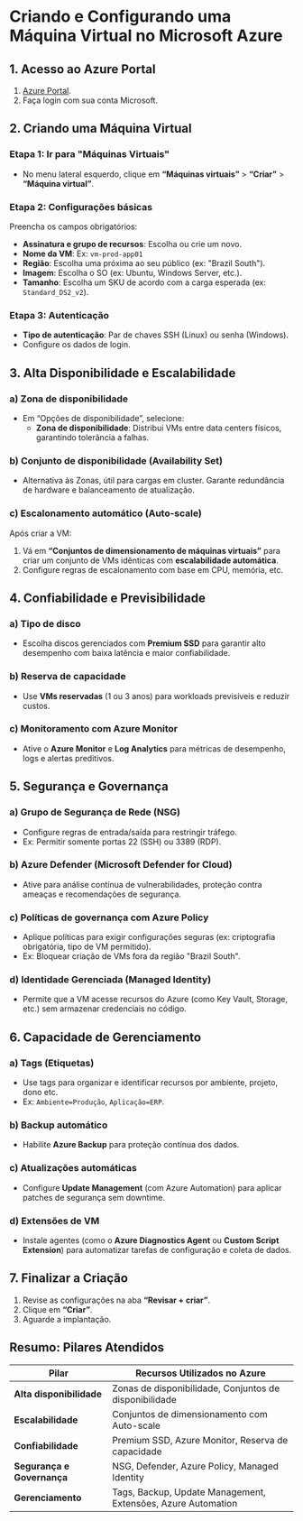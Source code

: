 # Criando e Configurando uma Máquina Virtual no Microsoft Azure

## 1. Acesso ao Azure Portal

1. [Azure Portal](https://portal.azure.com/).
2. Faça login com sua conta Microsoft.

## 2. Criando uma Máquina Virtual

### Etapa 1: Ir para "Máquinas Virtuais"

- No menu lateral esquerdo, clique em **“Máquinas virtuais”** > **“Criar”** > **“Máquina virtual”**.

### Etapa 2: Configurações básicas

Preencha os campos obrigatórios:

- **Assinatura e grupo de recursos**: Escolha ou crie um novo.
- **Nome da VM**: Ex: `vm-prod-app01`
- **Região**: Escolha uma próxima ao seu público (ex: "Brazil South").
- **Imagem**: Escolha o SO (ex: Ubuntu, Windows Server, etc.).
- **Tamanho**: Escolha um SKU de acordo com a carga esperada (ex: `Standard_DS2_v2`).

### Etapa 3: Autenticação

- **Tipo de autenticação**: Par de chaves SSH (Linux) ou senha (Windows).
- Configure os dados de login.

## 3. Alta Disponibilidade e Escalabilidade

### a) Zona de disponibilidade

- Em “Opções de disponibilidade”, selecione:
  - **Zona de disponibilidade**: Distribui VMs entre data centers físicos, garantindo tolerância a falhas.

### b) Conjunto de disponibilidade (Availability Set)

- Alternativa às Zonas, útil para cargas em cluster. Garante redundância de hardware e balanceamento de atualização.

### c) Escalonamento automático (Auto-scale)

Após criar a VM:

1. Vá em **“Conjuntos de dimensionamento de máquinas virtuais”** para criar um conjunto de VMs idênticas com **escalabilidade automática**.
2. Configure regras de escalonamento com base em CPU, memória, etc.

## 4. Confiabilidade e Previsibilidade

### a) Tipo de disco

- Escolha discos gerenciados com **Premium SSD** para garantir alto desempenho com baixa latência e maior confiabilidade.

### b) Reserva de capacidade

- Use **VMs reservadas** (1 ou 3 anos) para workloads previsíveis e reduzir custos.

### c) Monitoramento com Azure Monitor

- Ative o **Azure Monitor** e **Log Analytics** para métricas de desempenho, logs e alertas preditivos.

## 5. Segurança e Governança

### a) Grupo de Segurança de Rede (NSG)

- Configure regras de entrada/saída para restringir tráfego.
- Ex: Permitir somente portas 22 (SSH) ou 3389 (RDP).

### b) Azure Defender (Microsoft Defender for Cloud)

- Ative para análise contínua de vulnerabilidades, proteção contra ameaças e recomendações de segurança.

### c) Políticas de governança com Azure Policy

- Aplique políticas para exigir configurações seguras (ex: criptografia obrigatória, tipo de VM permitido).
- Ex: Bloquear criação de VMs fora da região "Brazil South".

### d) Identidade Gerenciada (Managed Identity)

- Permite que a VM acesse recursos do Azure (como Key Vault, Storage, etc.) sem armazenar credenciais no código.

## 6. Capacidade de Gerenciamento

### a) Tags (Etiquetas)

- Use tags para organizar e identificar recursos por ambiente, projeto, dono etc.
- Ex: `Ambiente=Produção`, `Aplicação=ERP`.

### b) Backup automático

- Habilite **Azure Backup** para proteção contínua dos dados.

### c) Atualizações automáticas

- Configure **Update Management** (com Azure Automation) para aplicar patches de segurança sem downtime.

### d) Extensões de VM

- Instale agentes (como o **Azure Diagnostics Agent** ou **Custom Script Extension**) para automatizar tarefas de configuração e coleta de dados.

## 7. Finalizar a Criação

1. Revise as configurações na aba **“Revisar + criar”**.
2. Clique em **“Criar”**.
3. Aguarde a implantação.

## Resumo: Pilares Atendidos

| **Pilar**                    | **Recursos Utilizados no Azure**                                  |
|-----------------------------|---------------------------------------------------------------------|
| **Alta disponibilidade**     | Zonas de disponibilidade, Conjuntos de disponibilidade            |
| **Escalabilidade**           | Conjuntos de dimensionamento com Auto-scale                       |
| **Confiabilidade**           | Premium SSD, Azure Monitor, Reserva de capacidade                 |
| **Segurança e Governança**   | NSG, Defender, Azure Policy, Managed Identity                     |
| **Gerenciamento**            | Tags, Backup, Update Management, Extensões, Azure Automation      |

